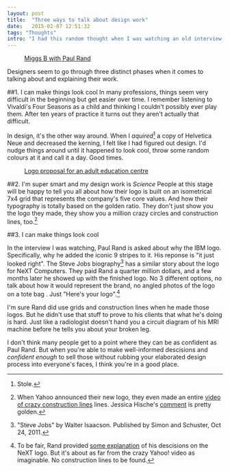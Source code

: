 ```yaml
---
layout: post
title:  "Three ways to talk about design work"
date:   2015-02-07 12:51:32
tags: "Thoughts"
intro: "I had this random thought when I was watching an old interview with Paul Rand."
---
```


<figure class='aside'>
	<a href="https://www.youtube.com/watch?v=Ta4ef1xBeMA">Miggs B with Paul Rand</a>
</figure>

Designers seem to go through three distinct phases when it comes to talking about and explaining their work.

##1. I can make things look cool
In many professions, things seem very difficult in the beginning but get easier over time. I remember listening to Vivaldi's Four Seasons as a child and thinking I couldn't possibly ever play them. After ten years of practice it turns out they aren't actually that difficult.

In design, it's the other way around. When I *aquired*[^1] a copy of Helvetica Neue and decreased the kerning, I felt like I had figured out design. I'd nudge things around until it happened to look cool, throw some random colours at it and call it a day. Good times.

<figure class='aside'>
	<a href="https://www.flickr.com/photos/zaphod_beeblebrox/9060247000/">Logo proposal for an adult education centre</a>
</figure>

##2. I'm super smart and my design work is *Science*
People at this stage will be happy to tell you all about how their logo is built on an isometrical 7x4 grid that represents the company's five core values. And how their typography is totally based on the golden ratio. They don't just show you the logo they made, they show you a million crazy circles and construction lines, too.[^2]

##3. I can make things look cool

In the interview I was watching, Paul Rand is asked about why the IBM logo. Specifically, why he added the iconic 9 stripes to it. His reponse is "it just looked right".
The Steve Jobs biography[^3] has a similar story about the logo for NeXT Computers. They paid Rand a quarter million dollars, and a few months later he showed up with the finished logo. No 3 different options, no talk about how it would represent the brand, no angled photos of the logo on a tote bag . Just "Here's your logo".[^4]

I'm sure Rand did use grids and construction lines when he made those logos. But he didn't use that stuff to prove to his clients that what he's doing is hard. Just like a radiologist doesn't hand you a circuit diagram of his MRI machine before he tells you about your broken leg.

I don't think many people get to a point where they can be as confident as Paul Rand. But when you're able to make well-informed descisions and *confident enough* to sell those without rubbing your elaborated design process into everyone's faces, I think you're in a good place. 

[^1]: Stole.
[^2]: When Yahoo announced their new logo, they even made an entire [video of crazy construction lines](http://youtu.be/_0b6qaPY-CQ) lines. Jessica Hische's [comment](https://twitter.com/jessicahische/status/375649552201564160) is pretty golden.
[^3]: "Steve Jobs" by Walter Isaacson. Published by Simon and Schuster, Oct 24, 2011.
[^4]: To be fair, Rand provided [some explanation](https://twitter.com/awesomephant/status/557830454175629313) of his descisions on the NeXT logo. But it's about as far from the crazy Yahoo! video as imaginable. No construction lines to be found.
